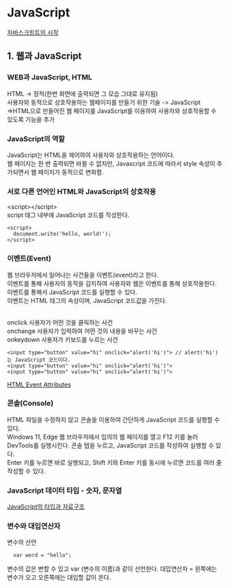 <h1>JavaScript</h1>

[자바스크립트의 시작](https://www.boostcourse.org/cs124)<br>

<h2>1. 웹과 JavaScript</h2>
<h3> WEB과 JavaScript, HTML</h3>
HTML -> 정적(한번 화면에 출력되면 그 모습 그대로 유지됨)<br>
사용자와 동적으로 상호작용하는 웹페이지를 만들기 위한 기술 -> JavaScript<br>
=>HTML으로 만들어진 웹 페이지를 JavaScript를 이용하여 사용자와 상호작용할 수 있도록 기능을 추가<br>

<h3>JavaScript의 역할</h3>
JavaScript는 HTML을 제어하여 사용자와 상호작용하는 언어이다.<br>
웹 페이지는 한 번 출력되면 바뀔 수 없지만, Javascript 코드에 따라서 style 속성이 추가되면서 웹 페이지가 동적으로 변화함.<br>

<h3>서로 다른 언어인 HTML와 JavaScript의 상호작용</h3>

\<script>\</script><br>
script 태그 내부에 JavaScript 코드를 작성한다.<br>

```
<script>
  document.write('hello, world!');
</script>
```

<h3>이벤트(Event)</h3>
웹 브라우저에서 일어나는 사건들을 이벤트(event)라고 한다.<br>
이벤트를 통해 사용자의 동작을 감지하여 사용자와 웹은 이벤트를 통해 상호작용한다.<br>
이벤트를 통해서 JavaScript 코드를 실행할 수 있다.<br>
이벤트는 HTML 태그의 속성이며, JavaScript 코드값을 가진다.<br><br>

onclick 사용자가 어떤 것을 클릭하는 사건<br>
onchange 사용자가 입력하여 어떤 것의 내용을 바꾸는 사건<br>
onkeydown 사용자가 키보드를 누르는 사건<br>

```
<input type="button" value="hi" onclick="alert('hi')"> // alert('hi')는 JavaScript 코드이다.
<input type="button" value="hi" onclick="alert('hi')">
<input type="button" value="hi" onclick="alert('hi')">
```

[HTML Event Attributes](https://www.w3schools.com/tags/ref_eventattributes.asp)

<h3>콘솔(Console)</h3>
HTML 파일을 수정하지 않고 콘솔을 이용하여 간단하게 JavaScript 코드를 실행할 수 있다.<br>
Windows 11, Edge 웹 브라우저에서 임의의 웹 페이지를 열고 F12 키를 눌러 DevTools를 실행시킨다. 콘솔 탭을 누르고, JavaScript 코드를 작성하여 실행할 수 있다.<br>
Enter 키를 누르면 바로 실행되고, Shift 키와 Enter 키를 동시에 누르면 코드를 여러 줄 작성할 수 있다.

<h3>JavaScript 데이터 타입 - 숫자, 문자열</h3>

[JavaScript의 타입과 자료구조](https://developer.mozilla.org/ko/docs/Web/JavaScript/Data_structures)

<h3>변수와 대입연산자</h3>

변수의 선언

```
  var word = "hello";
```

변수의 값은 변할 수 있고 var (변수의 이름)과 같이 선언한다. 대입연산자 = 왼쪽에는 변수가 오고 오른쪽에는 대입할 값이 온다.
